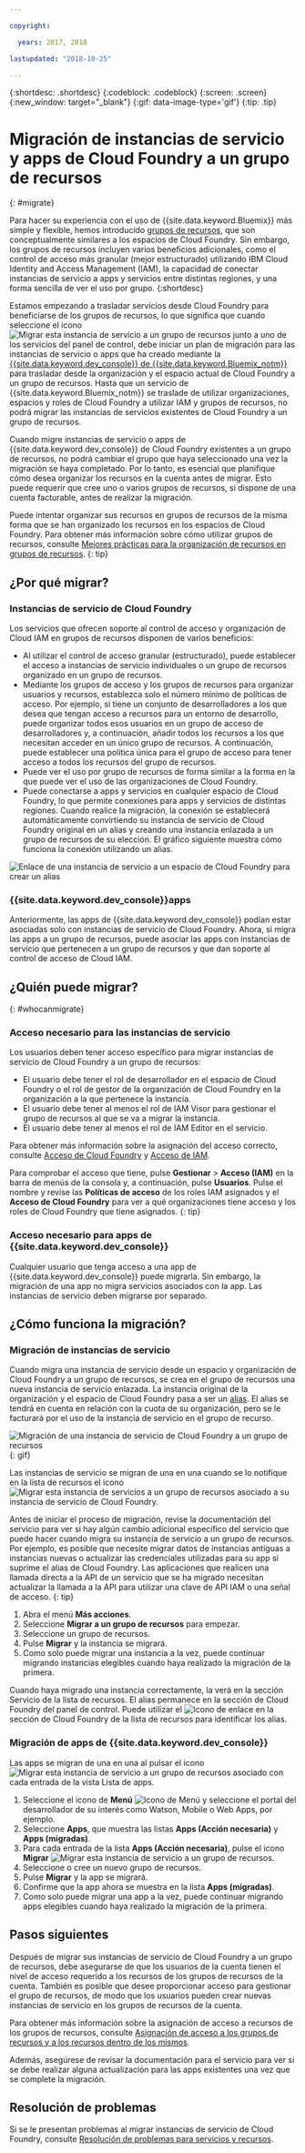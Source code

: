 ```yaml
---

copyright:

  years: 2017, 2018

lastupdated: "2018-10-25"

---
```


{:shortdesc: .shortdesc}
{:codeblock: .codeblock}
{:screen: .screen}
{:new_window: target="_blank"}
{:gif: data-image-type='gif'}
{:tip: .tip}

# Migración de instancias de servicio y apps de Cloud Foundry a un grupo de recursos
{: #migrate}

Para hacer su experiencia con el uso de {{site.data.keyword.Bluemix}} más simple y flexible, hemos introducido [grupos de recursos](/docs/resources/resourcegroups.html#rgs), que son conceptualmente similares a los espacios de Cloud Foundry. Sin embargo, los grupos de recursos incluyen varios beneficios adicionales, como el control de acceso más granular (mejor estructurado) utilizando IBM Cloud Identity and Access Management (IAM), la capacidad de conectar instancias de servicio a apps y servicios entre distintas regiones, y una forma sencilla de ver el uso por grupo.
{:shortdesc}

Estamos empezando a trasladar servicios desde Cloud Foundry para beneficiarse de los grupos de recursos, lo que significa que cuando seleccione el icono ![Migrar esta instancia de servicio a un grupo de recursos](images/migrate.svg "Migrar esta instancia de servicio a un grupo de recursos") junto a uno de los servicios del panel de control, debe iniciar un plan de migración para las instancias de servicio o apps que ha creado mediante la [{{site.data.keyword.dev_console}} de {{site.data.keyword.Bluemix_notm}}](/docs/apps/index.html#create) para trasladar desde la organización y el espacio actual de Cloud Foundry a un grupo de recursos. Hasta que un servicio de {{site.data.keyword.Bluemix_notm}} se traslade de utilizar organizaciones, espacios y roles de Cloud Foundry a utilizar IAM y grupos de recursos, no podrá migrar las instancias de servicios existentes de Cloud Foundry a un grupo de recursos.

Cuando migre instancias de servicio o apps de {{site.data.keyword.dev_console}} de Cloud Foundry existentes a un grupo de recursos, no podrá cambiar el grupo que haya seleccionado una vez la migración se haya completado. Por lo tanto, es esencial que planifique cómo desea organizar los recursos en la cuenta antes de migrar. Esto puede requerir que cree uno o varios grupos de recursos, si dispone de una cuenta facturable, antes de realizar la migración. 

Puede intentar organizar sus recursos en grupos de recursos de la misma forma que se han organizado los recursos en los espacios de Cloud Foundry. Para obtener más información sobre cómo utilizar grupos de recursos, consulte [Mejores prácticas para la organización de recursos en grupos de recursos](/docs/resources/bestpractice_rgs.html#bp_resourcegroups).
{: tip}


## ¿Por qué migrar?

### Instancias de servicio de Cloud Foundry

Los servicios que ofrecen soporte al control de acceso y organización de Cloud IAM en grupos de recursos disponen de varios beneficios:

* Al utilizar el control de acceso granular (estructurado), puede establecer el acceso a instancias de servicio individuales o un grupo de recursos organizado en un grupo de recursos. 
* Mediante los grupos de acceso y los grupos de recursos para organizar usuarios y recursos, establezca solo el número mínimo de políticas de acceso. Por ejemplo, si tiene un conjunto de desarrolladores a los que desea que tengan acceso a recursos para un entorno de desarrollo, puede organizar todos esos usuarios en un grupo de acceso de desarrolladores y, a continuación, añadir todos los recursos a los que necesitan acceder en un único grupo de recursos. A continuación, puede establecer una política única para el grupo de acceso para tener acceso a todos los recursos del grupo de recursos.
* Puede ver el uso por grupo de recursos de forma similar a la forma en la que puede ver el uso de las organizaciones de Cloud Foundry.
* Puede conectarse a apps y servicios en cualquier espacio de Cloud Foundry, lo que permite conexiones para apps y servicios de distintas regiones. Cuando realice la migración, la conexión se establecerá automáticamente convirtiendo su instancia de servicio de Cloud Foundry original en un alias y creando una instancia enlazada a un grupo de recursos de su elección. El gráfico siguiente muestra cómo funciona la conexión utilizando un alias.

![Enlace de una instancia de servicio a un espacio de Cloud Foundry para crear un alias](images/alias.svg "Enlace de una instancia de servicio a un espacio de Cloud Foundry para crear un alias")

### {{site.data.keyword.dev_console}}apps

Anteriormente, las apps de {{site.data.keyword.dev_console}} podían estar asociadas solo con instancias de servicio de Cloud Foundry. Ahora, si migra las apps a un grupo de recursos, puede asociar las apps con instancias de servicio que pertenecen a un grupo de recursos y que dan soporte al control de acceso de Cloud IAM. 

## ¿Quién puede migrar?
{: #whocanmigrate}

### Acceso necesario para las instancias de servicio 

Los usuarios deben tener acceso específico para migrar instancias de servicio de Cloud Foundry a un grupo de recursos:

* El usuario debe tener el rol de desarrollador en el espacio de Cloud Foundry o el rol de gestor de la organización de Cloud Foundry en la organización a la que pertenece la instancia.
* El usuario debe tener al menos el rol de IAM Visor para gestionar el grupo de recursos al que se va a migrar la instancia.
* El usuario debe tener al menos el rol de IAM Editor en el servicio.

Para obtener más información sobre la asignación del acceso correcto, consulte [Acceso de Cloud Foundry](/docs/iam/cfaccess.html#cfaccess) y [Acceso de IAM](/docs/iam/users_roles.html#platformrolestable).

Para comprobar el acceso que tiene, pulse **Gestionar** &gt; **Acceso (IAM)** en la barra de menús de la consola y, a continuación, pulse **Usuarios**. Pulse el nombre y revise las **Políticas de acceso** de los roles IAM asignados y el **Acceso de Cloud Foundry** para ver a qué organizaciones tiene acceso y los roles de Cloud Foundry que tiene asignados.
{: tip}

### Acceso necesario para apps de {{site.data.keyword.dev_console}}

Cualquier usuario que tenga acceso a una app de {{site.data.keyword.dev_console}} puede migrarla. Sin embargo, la migración de una app no migra servicios asociados con la app. Las instancias de servicio deben migrarse por separado.

## ¿Cómo funciona la migración?

### Migración de instancias de servicio

Cuando migra una instancia de servicio desde un espacio y organización de Cloud Foundry a un grupo de recursos, se crea en el grupo de recursos una nueva instancia de servicio enlazada. La instancia original de la organización y el espacio de Cloud Foundry pasa a ser un [alias](/docs/resources/connecting_apps.html#what_is_alias). El alias se tendrá en cuenta en relación con la cuota de su organización, pero se le facturará por el uso de la instancia de servicio en el grupo de recurso.

![Migración de una instancia de servicio de Cloud Foundry a un grupo de recursos](images/migration.gif){: gif}

Las instancias de servicio se migran de una en una cuando se lo notifique en la lista de recursos el icono ![Migrar esta instancia de servicios a un grupo de recursos](images/migrate.svg "Migrar esta instancia de servicio a un grupo de recursos") asociado a su instancia de servicio de Cloud Foundry.

Antes de iniciar el proceso de migración, revise la documentación del servicio para ver si hay algún cambio adicional específico del servicio que puede hacer cuando migra su instancia de servicio a un grupo de recursos. Por ejemplo, es posible que necesite migrar datos de instancias antiguas a instancias nuevas o actualizar las credenciales utilizadas para su app si suprime el alias de Cloud Foundry. Las aplicaciones que realicen una llamada directa a la API de un servicio que se ha migrado necesitan actualizar la llamada a la API para utilizar una clave de API IAM o una señal de acceso.
{: tip}

1. Abra el menú **Más acciones**.
2. Seleccione **Migrar a un grupo de recursos** para empezar.
3. Seleccione un grupo de recursos.
4. Pulse **Migrar** y la instancia se migrará.
5. Como solo puede migrar una instancia a la vez, puede continuar migrando instancias elegibles cuando haya realizado la migración de la primera.

Cuando haya migrado una instancia correctamente, la verá en la sección Servicio de la lista de recursos. El alias permanece en la sección de Cloud Foundry del panel de control. Puede utilizar el ![Icono de enlace](images/link.svg "Icono de enlace que representa un alias") en la sección de Cloud Foundry de la lista de recursos para identificar los alias.

### Migración de apps de {{site.data.keyword.dev_console}}

Las apps se migran de una en una al pulsar el icono ![Migrar esta instancia de servicio a un grupo de recursos](images/migrate.svg "Migrar esta instancia de servicio a un grupo de recursos") asociado con cada entrada de la vista Lista de apps.

1. Seleccione el icono de **Menú** ![Icono de Menú](../icons/icon_hamburger.svg) y seleccione el portal del desarrollador de su interés como Watson, Mobile o Web Apps, por ejemplo.
2. Seleccione **Apps**, que muestra las listas **Apps (Acción necesaria)** y **Apps (migradas)**.
3. Para cada entrada de la lista **Apps (Acción necesaria)**, pulse el icono **Migrar** ![Migrar esta instancia de servicio a un grupo de recursos](images/migrate.svg "Migrar esta instancia de servicio a un grupo de recursos").
4. Seleccione o cree un nuevo grupo de recursos.
5. Pulse **Migrar** y la app se migrará.
6. Confirme que la app ahora se muestra en la lista **Apps (migradas)**.
7. Como solo puede migrar una app a la vez, puede continuar migrando apps elegibles cuando haya realizado la migración de la primera.


## Pasos siguientes

Después de migrar sus instancias de servicio de Cloud Foundry a un grupo de recursos, debe asegurarse de que los usuarios de la cuenta tienen el nivel de acceso requerido a los recursos de los grupos de recursos de la cuenta. También es posible que desee proporcionar acceso para gestionar el grupo de recursos, de modo que los usuarios pueden crear nuevas instancias de servicio en los grupos de recursos de la cuenta.

Para obtener más información sobre la asignación de acceso a recursos de los grupos de recursos, consulte [Asignación de acceso a los grupos de recursos y a los recursos dentro de los mismos](/docs/resources/bestpractice_rgs.html#assigning-access-to-resource-groups-and-the-resources-within-them).

Además, asegúrese de revisar la documentación para el servicio para ver si se debe realizar alguna actualización para las apps existentes una vez que se complete la migración. 


## Resolución de problemas

Si se le presentan problemas al migrar instancias de servicio de Cloud Foundry, consulte [Resolución de problemas para servicios y recursos](/docs/resources/ts_services.html#services).
